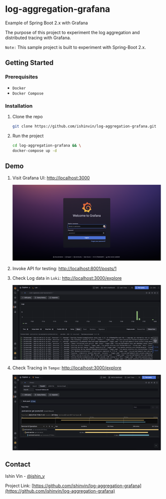 # log-aggregation-grafana
Example of Spring Boot 2.x with Grafana


The purpose of this project to experiment the log aggregation and distributed tracing with Grafana.


`Note:` This sample project is built to experiment with Spring-Boot 2.x.


<!-- GETTING STARTED -->
## Getting Started

### Prerequisites

- `Docker`
- `Docker Compose`

### Installation

1. Clone the repo
   ```sh
   git clone https://github.com/ishinvin/log-aggregation-grafana.git
   ```
2. Run the project
   ```sh
   cd log-aggregation-grafana && \
   docker-compose up -d
   ```

## Demo

1. Visit Grafana UI: [http://localhost:3000](http://localhost:3000/)


   ![Grafana Login](images/login.png)

2. Invoke API for testing: [http://localhost:8001/posts/1](http://localhost:8001/posts/1)

3. Check Log data in `Loki`: [http://localhost:3000/explore](http://localhost:3000/explore)


   ![Loki](images/loki.png)

4. Check Tracing in `Tempo`: [http://localhost:3000/explore](http://localhost:3000/explore)


   ![Tempo](images/tempo.png)


<!-- CONTACT -->
## Contact

Ishin Vin - [@ishin_v](https://twitter.com/ishin_v)

Project Link: [https://github.com/ishinvin/log-aggregation-grafana](https://github.com/ishinvin/log-aggregation-grafana)